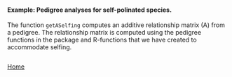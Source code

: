 #### Example: Pedigree analyses for self-polinated species.

The function ```getASelfing``` computes an additive relationship matrix (A) from a pedigree. The 
relationship matrix is computed using the pedigree functions in the package and 
R-functions that we have created to accommodate selfing. 

```R

```

[Home](https://github.com/Rpedigree/pedigreeR)
 
